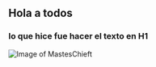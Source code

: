 ## Hola a todos
### lo que hice fue hacer el texto en H1
![Image of MastesChieft](https://www.somosxbox.com/wp-content/uploads/2015/06/halo-guardians-render-the-master-chief.jpg-610x0.jpg)
